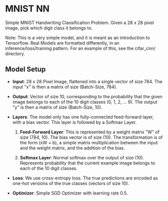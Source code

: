 # MNIST NN #
Simple MNIST Handwriting Classification Problem. Given a 28 x 28 pixel image, pick which digit class
it belongs to.

Note: This is a very simple model, and it is meant as an introduction to Tensorflow. Real Models
are formatted differently, in an inference/loss/training pattern. For an example of this, see the
cifar_cnn/ directory.

## Model Setup ##
    
+ **Input**: 28 x 28 Pixel Image, flattened into a single vector of size 784. The input "x" is then
         a matrix of size (Batch-Size, 784).
    
+ **Output**: Vector of size 10, corresponding to the probability that the given image belongs to
          each of the 10 digit classes (0, 1, 2, ... 9). The output "y" is then a matrix of 
          size (Batch-Size, 10).
              
+ **Layers**: The model only has one fully-connected feed-forward layer, with a bias vector. This
          layer is followed by a Softmax Layer.
  
  1) **Feed-Forward Layer**: This is represented by a weight matrix "W" of size (784, 10). 
                           The bias vector is of size (10). The transformation is of the form 
                           (xW + b), a simple matrix multiplication between the input and the 
                           weight matrix, and the addition of the bias.
         
  2) **Softmax Layer**: Normal softmax over the output of size (10). Represents probability that
                    the current example image belongs to each of the 10 digit classes.
    
+ **Loss**: We use cross-entropy loss. The true predictions are encoded as one-hot versions of the 
        true classes (vectors of size 10).
            
+ **Optimizer**: Simple SGD Optimizer with learning rate 0.5.